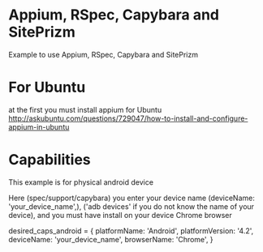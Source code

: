 # Appium, RSpec, Capybara and SitePrizm
Example to use Appium, RSpec, Capybara and SitePrizm

# For Ubuntu
at the first you must install appium for Ubuntu
http://askubuntu.com/questions/729047/how-to-install-and-configure-appium-in-ubuntu

# Capabilities
This example is for physical android device

Here (spec/support/capybara) you enter your device name (deviceName:    'your_device_name',), ('adb devices' if you do not know the name of your device), and you must have install on your device Chrome browser

desired_caps_android = {
     platformName:  'Android',
     platformVersion: '4.2',
     deviceName:    'your_device_name',
     browserName:   'Chrome',
}

